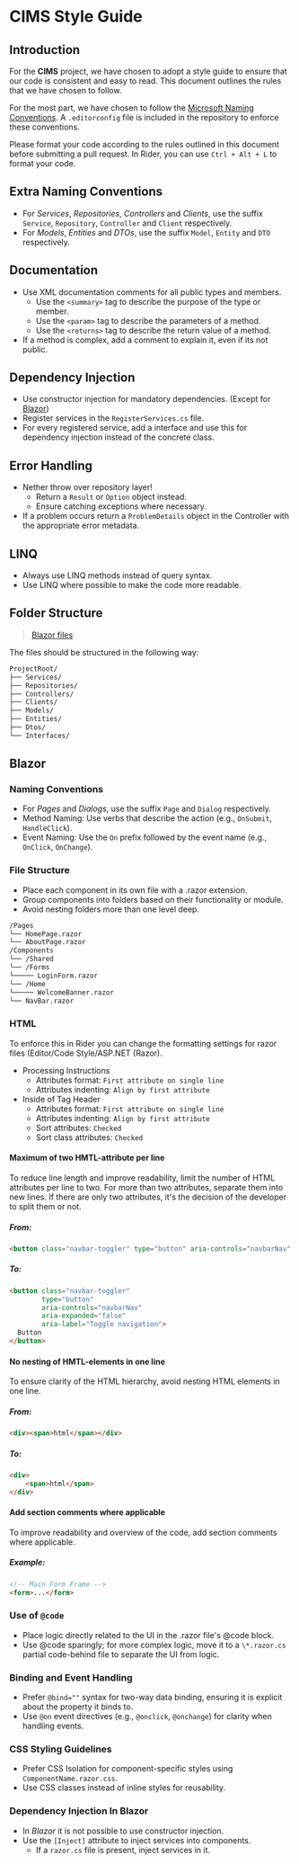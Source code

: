 # CIMS Style Guide

## Introduction

For the **CIMS** project, we have chosen to adopt a style guide to ensure that our code is consistent and easy to read.
This document outlines the rules that we have chosen to follow.

For the most part, we have chosen to follow the [Microsoft Naming Conventions](<https://learn.microsoft.com/en-us/previous-versions/dotnet/netframework-1.1/xzf533w0(v=vs.71)>).
A `.editorconfig` file is included in the repository to enforce these conventions.

Please format your code according to the rules outlined in this document before submitting a pull request.
In Rider, you can use `Ctrl + Alt + L` to format your code.

## Extra Naming Conventions

- For _Services_, _Repositories_, _Controllers_ and _Clients_, use the suffix `Service`, `Repository`, `Controller` and `Client` respectively.
- For _Models_, _Entities_ and _DTOs_, use the suffix `Model`, `Entity` and `DTO` respectively.

## Documentation

- Use XML documentation comments for all public types and members.
  - Use the `<summary>` tag to describe the purpose of the type or member.
  - Use the `<param>` tag to describe the parameters of a method.
  - Use the `<returns>` tag to describe the return value of a method.
- If a method is complex, add a comment to explain it, even if its not public.

## Dependency Injection

- Use constructor injection for mandatory dependencies. (Except for [Blazor](#dependency-injection-in-blazor))
- Register services in the `RegisterServices.cs` file.
- For every registered service, add a interface and use this for dependency injection instead of the concrete class.

## Error Handling

- Nether throw over repository layer!
  - Return a `Result` or `Option` object instead.
  - Ensure catching exceptions where necessary.
- If a problem occurs return a `ProblemDetails` object in the Controller with the appropriate error metadata.

## LINQ

- Always use LINQ methods instead of query syntax.
- Use LINQ where possible to make the code more readable.

## Folder Structure

> [Blazor files](#file-structure)

The files should be structured in the following way:

```markdown
ProjectRoot/
├── Services/
├── Repositories/
├── Controllers/
├── Clients/
├── Models/
├── Entities/
├── Dtos/
└── Interfaces/
```

## Blazor

### Naming Conventions

- For _Pages_ and _Dialogs_, use the suffix `Page` and `Dialog` respectively.
- Method Naming: Use verbs that describe the action (e.g., `OnSubmit`, `HandleClick`).
- Event Naming: Use the `On` prefix followed by the event name (e.g., `OnClick`, `OnChange`).

### File Structure

- Place each component in its own file with a .razor extension.
- Group components into folders based on their functionality or module.
- Avoid nesting folders more than one level deep.

```markdown
/Pages
└── HomePage.razor
└── AboutPage.razor
/Components
└── /Shared
└── /Forms
└───── LoginForm.razor
└── /Home
└───── WelcomeBanner.razor
└── NavBar.razor
```
### HTML

To enforce this in Rider you can change the formatting settings for razor files (Editor/Code Style/ASP.NET (Razor).

- Processing Instructions
    - Attributes format: `First attribute on single line`
    - Attributes indenting: `Align by first attribute`
- Inside of Tag Header
    - Attributes format: `First attribute on single line`
    - Attributes indenting: `Align by first attribute`
    - Sort attributes: `Checked`
    - Sort class attributes: `Checked`

#### Maximum of two HMTL-attribute per line

To reduce line length and improve readability, limit the number of HTML attributes per line to two. For more than two attributes, separate them into new lines. If there are only two attributes, it's the decision of the developer to split them or not.

##### From:

```html
<button class="navbar-toggler" type="button" aria-controls="navbarNav" aria-expanded="false" aria-label="Toggle navigation">Button</button>
```

##### To:

```html
<button class="navbar-toggler"
        type="button"
        aria-controls="navbarNav"
        aria-expanded="false"
        aria-label="Toggle navigation">
  Button
</button>
```

#### No nesting of HMTL-elements in one line

To ensure clarity of the HTML hierarchy, avoid nesting HTML elements in one line.

##### From:

```html
<div><span>html</span></div>
```

##### To:

```html
<div>
    <span>html</span>
</div>
```

#### Add section comments where applicable

To improve readability and overview of the code, add section comments where applicable.

##### Example:

```html
<!-- Main Form Frame -->
<form>...</form>
```

### Use of `@code`

- Place logic directly related to the UI in the .razor file's @code block.
- Use @code sparingly; for more complex logic, move it to a `\*.razor.cs` partial code-behind file to separate the UI from logic.

### Binding and Event Handling

- Prefer `@bind=""` syntax for two-way data binding, ensuring it is explicit about the property it binds to.
- Use `@on` event directives (e.g., `@onclick`, `@onchange`) for clarity when handling events.

### CSS Styling Guidelines

- Prefer CSS Isolation for component-specific styles using `ComponentName.razor.css`.
- Use CSS classes instead of inline styles for reusability.

### Dependency Injection In Blazor

- In _Blazor_ it is not possible to use constructor injection.
- Use the `[Inject]` attribute to inject services into components.
  - If a `razor.cs` file is present, inject services in it.
